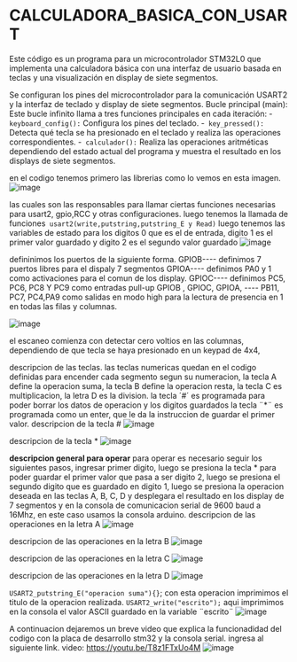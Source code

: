 # CALCULADORA_BASICA_CON_USART
Este código es un programa para un microcontrolador STM32L0 que implementa una calculadora básica con una interfaz de usuario basada en teclas y una visualización en display de siete segmentos. 

Se configuran los pines del microcontrolador para la comunicación USART2 y la interfaz de teclado y display de siete segmentos.
Bucle principal (main): Este bucle infinito llama a tres funciones principales en cada iteración:
   -``` keyboard_config():``` Configura los pines del teclado.
   -``` key_pressed():``` Detecta qué tecla se ha presionado en el teclado y realiza las operaciones correspondientes.
   -``` calculador():``` Realiza las operaciones aritméticas dependiendo del estado actual del programa y muestra el resultado en los displays de siete segmentos.

en el codigo tenemos primero las librerias como lo vemos en esta imagen.
 ![image](https://github.com/ByronRC89/CALCULADORA_BASICA_CON_USART/assets/159856194/4fccc63b-427f-48fb-aa17-a4571c1549ff)
 

las cuales son las responsables para llamar ciertas funciones necesarias para usart2, gpio,RCC y otras configuraciones.
luego tenemos la llamada de funciones``` usart2(write,putstring,putstring_E y Read)```
luego tenemos las variables de estado para los digitos 0 que es el de entrada, digito 1 es el primer valor guardado y digito 2 es el segundo valor guardado
![image](https://github.com/ByronRC89/CALCULADORA_BASICA_CON_USART/assets/159856194/df0020b5-7cb6-46f2-b825-152f62e1c246)


defininimos los puertos de la siguiente forma.
GPIOB---- definimos 7 puertos libres para el dispaly 7 segmentos
GPIOA---- definimos PA0 y 1 como activaciones para el comun de los display.
GPIOC---- definimos PC5, PC6, PC8 Y PC9 como entradas pull-up
GPIOB , GPIOC, GPIOA, ---- PB11, PC7, PC4,PA9 como salidas en modo high para la lectura de presencia en 1 en todas las filas y columnas.

![image](https://github.com/ByronRC89/CALCULADORA_BASICA_CON_USART/assets/159856194/81a9fe53-1f80-454d-a489-26de156005ae)

el escaneo comienza con detectar cero voltios en las columnas, dependiendo de que tecla se haya presionado en un keypad de 4x4,

descripcion de las teclas.
las teclas numericas quedan en el codigo definidas para encender cada segmento segun su numeracion, la tecla A define la operacion suma, la tecla B define la operacion resta, la tecla C es multiplicacion, la letra D es la division.
la tecla ´#´ es programada para poder borrar los datos de operacion y los digitos guardados 
la tecla ¨*¨ es programada como un enter, que le da la instruccion de guardar el primer valor.
descripcion de la tecla #
![image](https://github.com/ByronRC89/CALCULADORA_BASICA_CON_USART/assets/159856194/49710607-baae-4b0d-a273-45d49e5cd8ae)

descripcion de la tecla *
![image](https://github.com/ByronRC89/CALCULADORA_BASICA_CON_USART/assets/159856194/73e446d9-4717-4b86-ba85-9174a445190d)

**descripcion general para operar** 
para operar es necesario seguir los siguientes pasos, ingresar primer digito, luego se presiona  la tecla * para poder guardar el primer valor que pasa a ser digito 2, luego se presiona el segundo digito que es guardado en digito 1, luego se presiona la operacion deseada en las teclas A, B, C, D y desplegara el resultado en los display de 7 segmentos y en la consola de comunicacion serial de 9600 baud a 16Mhz, en este caso usamos la consola arduino.
descripcion de las operaciones en la letra A
![image](https://github.com/ByronRC89/CALCULADORA_BASICA_CON_USART/assets/159856194/33c3257e-7263-4091-8997-88305f8a637c)

descripcion de las operaciones en la letra B
![image](https://github.com/ByronRC89/CALCULADORA_BASICA_CON_USART/assets/159856194/65763dab-442e-458f-989b-db75f04ea4d2)

descripcion de las operaciones en la letra C
![image](https://github.com/ByronRC89/CALCULADORA_BASICA_CON_USART/assets/159856194/1dff5290-11cd-421f-b03c-d43916f83782)

descripcion de las operaciones en la letra D
![image](https://github.com/ByronRC89/CALCULADORA_BASICA_CON_USART/assets/159856194/65e61a7f-2415-43cf-bb53-4a2117407078)


```USART2_putstring_E("operacion suma"){}```; con esta operacion imprimimos el titulo de la operacion realizada.
```USART2_write("escrito");``` aqui imprimimos en la consola el valor ASCII guardado en la variable ¨escrito¨
![image](https://github.com/ByronRC89/CALCULADORA_BASICA_CON_USART/assets/159856194/8733348e-5e14-4f20-b333-607e6ba6747d)

A continuacion dejaremos un breve video que explica la funcionadidad del codigo con la placa de desarrollo stm32 y la consola serial.
ingresa al siguiente link.
video: https://youtu.be/T8z1FTxUo4M
![image](https://github.com/ByronRC89/CALCULADORA_BASICA_CON_USART/assets/159856194/ff321233-05cf-4861-a1b5-7f421eeebfd1)


